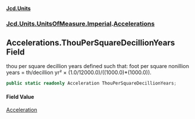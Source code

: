 #### [Jcd.Units](index 'index')
### [Jcd.Units.UnitsOfMeasure.Imperial](Jcd.Units.UnitsOfMeasure.Imperial 'Jcd.Units.UnitsOfMeasure.Imperial').[Accelerations](Accelerations 'Jcd.Units.UnitsOfMeasure.Imperial.Accelerations')

## Accelerations.ThouPerSquareDecillionYears Field

thou per square decillion years defined such that: foot per square nonillion years = th/decillion yr² ×
(1.0/12000.0)/((1000.0)*(1000.0)).

```csharp
public static readonly Acceleration ThouPerSquareDecillionYears;
```

#### Field Value
[Acceleration](Acceleration 'Jcd.Units.UnitTypes.Acceleration')